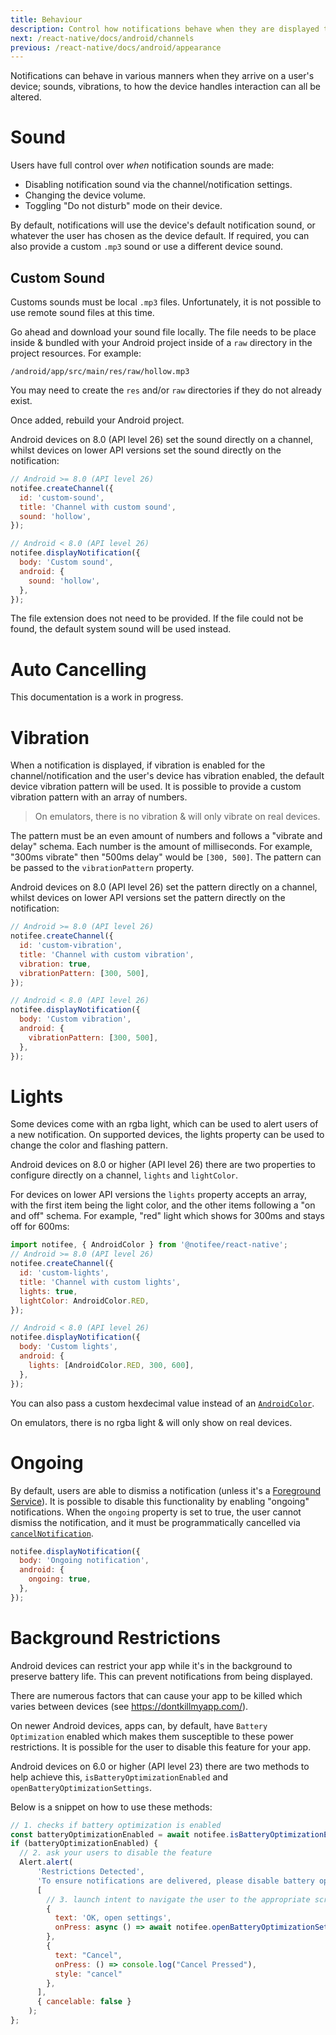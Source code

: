 ```yaml
---
title: Behaviour
description: Control how notifications behave when they are displayed to your users & how they impact a physical device.
next: /react-native/docs/android/channels
previous: /react-native/docs/android/appearance
---
```


Notifications can behave in various manners when they arrive on a user's device; sounds, vibrations, to how the device
handles interaction can all be altered.

# Sound

Users have full control over _when_ notification sounds are made:

- Disabling notification sound via the channel/notification settings.
- Changing the device volume.
- Toggling "Do not disturb" mode on their device.

By default, notifications will use the device's default notification sound, or whatever the user has chosen as the device default.
If required, you can also provide a custom `.mp3` sound or use a different device sound.

## Custom Sound

Customs sounds must be local `.mp3` files. Unfortunately, it is not possible to use remote sound files at this time.

Go ahead and download your sound file locally. The file needs to be place inside & bundled with your Android project inside
of a `raw` directory in the project resources. For example:

`/android/app/src/main/res/raw/hollow.mp3`

You may need to create the `res` and/or `raw` directories if they do not already exist.

Once added, rebuild your Android project.

Android devices on 8.0 (API level 26) set the sound directly on a channel, whilst devices on lower API versions set the
sound directly on the notification:

```js
// Android >= 8.0 (API level 26)
notifee.createChannel({
  id: 'custom-sound',
  title: 'Channel with custom sound',
  sound: 'hollow',
});

// Android < 8.0 (API level 26)
notifee.displayNotification({
  body: 'Custom sound',
  android: {
    sound: 'hollow',
  },
});
```

The file extension does not need to be provided. If the file could not be found, the default system sound will be used instead.

# Auto Cancelling

This documentation is a work in progress.

# Vibration

When a notification is displayed, if vibration is enabled for the channel/notification and the user's device has vibration
enabled, the default device vibration pattern will be used. It is possible to provide a custom vibration pattern
with an array of numbers.

> On emulators, there is no vibration & will only vibrate on real devices.

The pattern must be an even amount of numbers and follows a "vibrate and delay" schema. Each number is the amount of
milliseconds. For example, "300ms vibrate" then "500ms delay" would be `[300, 500]`. The pattern can be passed to the
`vibrationPattern` property.

Android devices on 8.0 (API level 26) set the pattern directly on a channel, whilst devices on lower API versions set the pattern directly on the notification:

```js
// Android >= 8.0 (API level 26)
notifee.createChannel({
  id: 'custom-vibration',
  title: 'Channel with custom vibration',
  vibration: true,
  vibrationPattern: [300, 500],
});

// Android < 8.0 (API level 26)
notifee.displayNotification({
  body: 'Custom vibration',
  android: {
    vibrationPattern: [300, 500],
  },
});
```

# Lights

Some devices come with an rgba light, which can be used to alert users of a new notification. On supported devices, the lights property can be used to change the color and flashing pattern.

Android devices on 8.0 or higher (API level 26) there are two properties to configure directly on a channel, `lights` and `lightColor`.

For devices on lower API versions the `lights` property accepts an array, with the first item being the light color, and the other items following a "on and off"
schema. For example, "red" light which shows for 300ms and stays off for 600ms:

```js
import notifee, { AndroidColor } from '@notifee/react-native';
// Android >= 8.0 (API level 26)
notifee.createChannel({
  id: 'custom-lights',
  title: 'Channel with custom lights',
  lights: true,
  lightColor: AndroidColor.RED,
});

// Android < 8.0 (API level 26)
notifee.displayNotification({
  body: 'Custom lights',
  android: {
    lights: [AndroidColor.RED, 300, 600],
  },
});
```

You can also pass a custom hexdecimal value instead of an [`AndroidColor`](/react-native/reference/androidcolor).

On emulators, there is no rgba light & will only show on real devices.

# Ongoing

By default, users are able to dismiss a notification (unless it's a
[Foreground Service](/react-native/docs/android/foreground-service)). It is possible to disable this functionality by
enabling "ongoing" notifications. When the `ongoing` property is set to true, the user cannot dismiss the notification,
and it must be programmatically cancelled via [`cancelNotification`](/react-native/reference/cancelnotification).

<Vimeo id="android-ongoing" caption="Android Ongoing Notification" />

```js
notifee.displayNotification({
  body: 'Ongoing notification',
  android: {
    ongoing: true,
  },
});
```

# Background Restrictions

Android devices can restrict your app while it's in the background to preserve battery life. This can prevent notifications from being displayed. 

There are numerous factors that can cause your app to be killed which varies between devices (see https://dontkillmyapp.com/).

On newer Android devices, apps can, by default, have `Battery Optimization` enabled which makes them susceptible to these power restrictions. It is possible for the user to disable this feature for your app.

<Vimeo id="android-battery-optimization" caption="Android Disable Battery Optimization" />

Android devices on 6.0 or higher (API level 23) there are two methods to help achieve this, `isBatteryOptimizationEnabled` and `openBatteryOptimizationSettings`.

Below is a snippet on how to use these methods:

```js
// 1. checks if battery optimization is enabled
const batteryOptimizationEnabled = await notifee.isBatteryOptimizationEnabled();
if (batteryOptimizationEnabled) {
  // 2. ask your users to disable the feature
  Alert.alert(
      'Restrictions Detected',
      'To ensure notifications are delivered, please disable battery optimization for the app.',
      [
        // 3. launch intent to navigate the user to the appropriate screen
        {
          text: 'OK, open settings',
          onPress: async () => await notifee.openBatteryOptimizationSettings(),
        },
        {
          text: "Cancel",
          onPress: () => console.log("Cancel Pressed"),
          style: "cancel"
        },
      ],
      { cancelable: false }
    );
};
```
